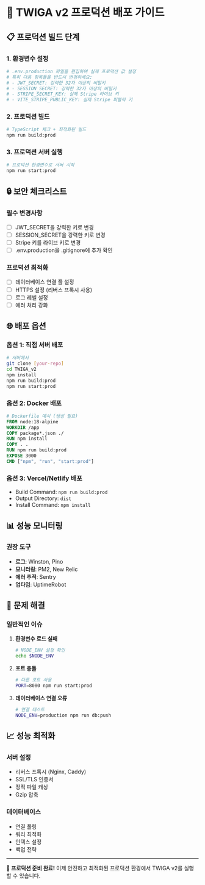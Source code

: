 # 🚀 TWIGA v2 프로덕션 배포 가이드

## 📋 프로덕션 빌드 단계

### 1. 환경변수 설정
```bash
# .env.production 파일을 편집하여 실제 프로덕션 값 설정
# 특히 다음 항목들을 반드시 변경하세요:
# - JWT_SECRET: 강력한 32자 이상의 비밀키
# - SESSION_SECRET: 강력한 32자 이상의 비밀키
# - STRIPE_SECRET_KEY: 실제 Stripe 라이브 키
# - VITE_STRIPE_PUBLIC_KEY: 실제 Stripe 퍼블릭 키
```

### 2. 프로덕션 빌드
```bash
# TypeScript 체크 + 최적화된 빌드
npm run build:prod
```

### 3. 프로덕션 서버 실행
```bash
# 프로덕션 환경변수로 서버 시작
npm run start:prod
```

## 🔒 보안 체크리스트

### 필수 변경사항
- [ ] JWT_SECRET을 강력한 키로 변경
- [ ] SESSION_SECRET을 강력한 키로 변경
- [ ] Stripe 키를 라이브 키로 변경
- [ ] .env.production을 .gitignore에 추가 확인

### 프로덕션 최적화
- [ ] 데이터베이스 연결 풀 설정
- [ ] HTTPS 설정 (리버스 프록시 사용)
- [ ] 로그 레벨 설정
- [ ] 에러 처리 강화

## 🌐 배포 옵션

### 옵션 1: 직접 서버 배포
```bash
# 서버에서
git clone [your-repo]
cd TWIGA_v2
npm install
npm run build:prod
npm run start:prod
```

### 옵션 2: Docker 배포
```dockerfile
# Dockerfile 예시 (생성 필요)
FROM node:18-alpine
WORKDIR /app
COPY package*.json ./
RUN npm install
COPY . .
RUN npm run build:prod
EXPOSE 3000
CMD ["npm", "run", "start:prod"]
```

### 옵션 3: Vercel/Netlify 배포
- Build Command: `npm run build:prod`
- Output Directory: `dist`
- Install Command: `npm install`

## 📊 성능 모니터링

### 권장 도구
- **로그**: Winston, Pino
- **모니터링**: PM2, New Relic
- **에러 추적**: Sentry
- **업타임**: UptimeRobot

## 🔧 문제 해결

### 일반적인 이슈
1. **환경변수 로드 실패**
   ```bash
   # NODE_ENV 설정 확인
   echo $NODE_ENV
   ```

2. **포트 충돌**
   ```bash
   # 다른 포트 사용
   PORT=8080 npm run start:prod
   ```

3. **데이터베이스 연결 오류**
   ```bash
   # 연결 테스트
   NODE_ENV=production npm run db:push
   ```

## 📈 성능 최적화

### 서버 설정
- 리버스 프록시 (Nginx, Caddy)
- SSL/TLS 인증서
- 정적 파일 캐싱
- Gzip 압축

### 데이터베이스
- 연결 풀링
- 쿼리 최적화
- 인덱스 설정
- 백업 전략

---

**🎯 프로덕션 준비 완료!**
이제 안전하고 최적화된 프로덕션 환경에서 TWIGA v2를 실행할 수 있습니다.

